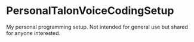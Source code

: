 # PersonalTalonVoiceCodingSetup
My personal programming setup. Not intended for general use but shared for anyone interested.

